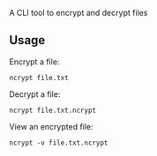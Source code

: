 A CLI tool to encrypt and decrypt files

## Usage
Encrypt a file:
````
ncrypt file.txt
````
Decrypt a file:
````
ncrypt file.txt.ncrypt
````
View an encrypted file:
````
ncrypt -v file.txt.ncrypt
`````
